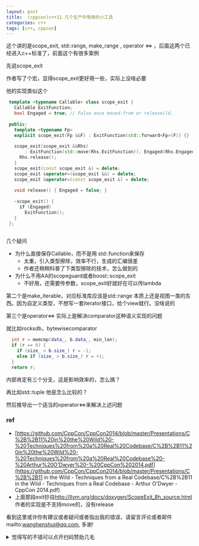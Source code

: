 ```yaml
---
layout: post
title:  (cppcon)c++11 几个生产中常用的小工具
categories: c++
tags: [c++, cppcon]
---
```

  

这个讲的是scope_exit, std::range, make_range , operator <=> ，后面这两个已经进入c++标准了，前面这个有很多案例

先说scope_exit

作者写了个宏，显得scope_exit更好用一些，实际上没啥必要

他的实现类似这个

```c++
 template <typename Callable> class scope_exit {
   Callable ExitFunction;
   bool Engaged = true; // False once moved-from or release()d.
 
 public:
   template <typename Fp>
   explicit scope_exit(Fp &&F) : ExitFunction(std::forward<Fp>(F)) {}
 
   scope_exit(scope_exit &&Rhs)
       : ExitFunction(std::move(Rhs.ExitFunction)), Engaged(Rhs.Engaged) {
     Rhs.release();
   }
   scope_exit(const scope_exit &) = delete;
   scope_exit &operator=(scope_exit &&) = delete;
   scope_exit &operator=(const scope_exit &) = delete;
 
   void release() { Engaged = false; }
 
   ~scope_exit() {
     if (Engaged)
       ExitFunction();
   }
 };
 
```

几个疑问

- 为什么直接保存Callable，而不是用 std::function来保存
  - 太重，引入类型擦除，效率不行，生成的汇编很差
  - 作者还稍稍科普了下类型擦除的技术，怎么做到的
- 为什么不用AA的scopeguard或者boost::scope_exit
  - 不好用，还需要传参数，scope_exit好就好在可以传lambda



第二个是make_iterable，对应标准库应该是std::range 本质上还是视图一类的东西。因为自定义类型，不想写一套iterator接口，给个view就行。没啥说的

第三个是operator<=> 实际上是解决comparator这种语义实现的问题

就比如rocksdb，bytewisecomparator

```c++
  int r = memcmp(data_, b.data_, min_len);
  if (r == 0) {
    if (size_ < b.size_) r = -1;
    else if (size_ > b.size_) r = +1;
  }
  return r;
```

内部肯定有三个分支，这是影响效率的，怎么搞？

再比如std::tuple 他是怎么比较的？

然后推导出一个适当的operator<=>来解决上述问题





### ref

- [https://github.com/CppCon/CppCon2014/blob/master/Presentations/C%2B%2B11%20in%20the%20Wild%20-%20Techniques%20from%20a%20Real%20Codebase/C%2B%2B11%20in%20the%20Wild%20-%20Techniques%20from%20a%20Real%20Codebase%20-%20Arthur%20O'Dwyer%20-%20CppCon%202014.pdf](https://github.com/CppCon/CppCon2014/blob/master/Presentations/C%2B%2B11 in the Wild - Techniques from a Real Codebase/C%2B%2B11 in the Wild - Techniques from a Real Codebase - Arthur O'Dwyer - CppCon 2014.pdf)
- 上面那段exit抄自<http://llvm.org/docs/doxygen/ScopeExit_8h_source.html> 作者的实现是不支持move的，没有release


看到这里或许你有建议或者疑问或者指出我的错误，请留言评论或者邮件mailto:wanghenshui@qq.com, 多谢! 
<details>
<summary>觉得写的不错可以点开扫码赞助几毛</summary>
![微信转账](https://wanghenshui.github.io/assets/wepay.png)
</details>